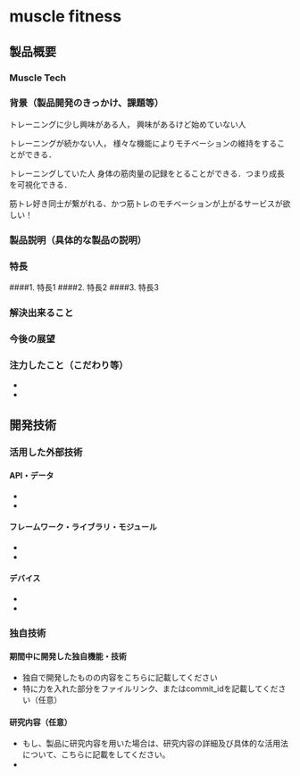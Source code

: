 # muscle fitness
## 製品概要
### Muscle Tech

### 背景（製品開発のきっかけ、課題等）

トレーニングに少し興味がある人，
興味があるけど始めていない人

トレーニングが続かない人，
様々な機能によりモチベーションの維持をすることができる．

トレーニングしていた人
身体の筋肉量の記録をとることができる．つまり成長を可視化できる．

筋トレ好き同士が繋がれる、かつ筋トレのモチベーションが上がるサービスが欲しい！	

### 製品説明（具体的な製品の説明）
### 特長
####1. 特長1
####2. 特長2
####3. 特長3

### 解決出来ること
### 今後の展望
### 注力したこと（こだわり等）
* 
* 

## 開発技術
### 活用した外部技術
#### API・データ
* 
* 

#### フレームワーク・ライブラリ・モジュール
* 
* 

#### デバイス
* 
* 

### 独自技術
#### 期間中に開発した独自機能・技術
* 独自で開発したものの内容をこちらに記載してください
* 特に力を入れた部分をファイルリンク、またはcommit_idを記載してください（任意）

#### 研究内容（任意）
* もし、製品に研究内容を用いた場合は、研究内容の詳細及び具体的な活用法について、こちらに記載をしてください。
* 
